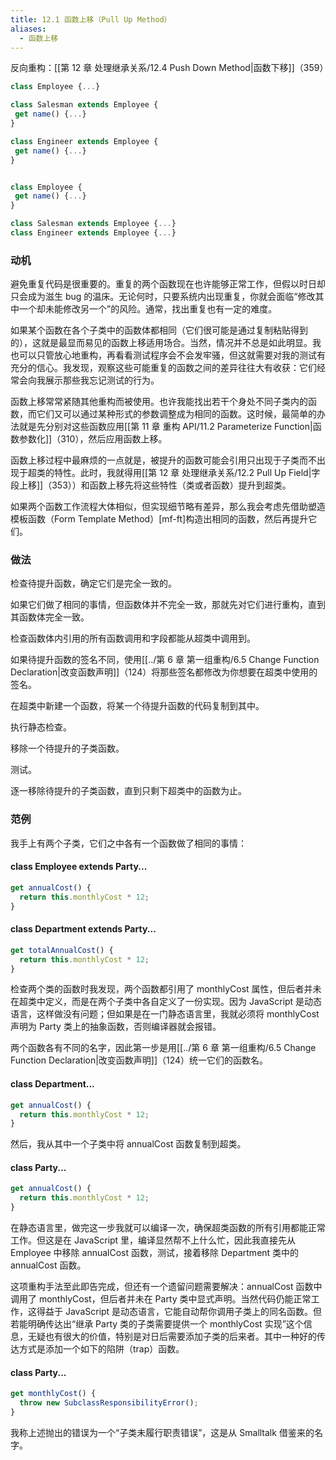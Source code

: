 ```yaml
---
title: 12.1 函数上移（Pull Up Method）
aliases:
  - 函数上移
---
```


反向重构：[[第 12 章 处理继承关系/12.4 Push Down Method|函数下移]]（359）

```js
class Employee {...}

class Salesman extends Employee {
 get name() {...}
}

class Engineer extends Employee {
 get name() {...}
}


class Employee {
 get name() {...}
}

class Salesman extends Employee {...}
class Engineer extends Employee {...}
```

### 动机

避免重复代码是很重要的。重复的两个函数现在也许能够正常工作，但假以时日却只会成为滋生 bug 的温床。无论何时，只要系统内出现重复，你就会面临“修改其中一个却未能修改另一个”的风险。通常，找出重复也有一定的难度。

如果某个函数在各个子类中的函数体都相同（它们很可能是通过复制粘贴得到的），这就是最显而易见的函数上移适用场合。当然，情况并不总是如此明显。我也可以只管放心地重构，再看看测试程序会不会发牢骚，但这就需要对我的测试有充分的信心。我发现，观察这些可能重复的函数之间的差异往往大有收获：它们经常会向我展示那些我忘记测试的行为。

函数上移常常紧随其他重构而被使用。也许我能找出若干个身处不同子类内的函数，而它们又可以通过某种形式的参数调整成为相同的函数。这时候，最简单的办法就是先分别对这些函数应用[[第 11 章 重构 API/11.2 Parameterize Function|函数参数化]]（310），然后应用函数上移。

函数上移过程中最麻烦的一点就是，被提升的函数可能会引用只出现于子类而不出现于超类的特性。此时，我就得用[[第 12 章 处理继承关系/12.2 Pull Up Field|字段上移]]（353））和函数上移先将这些特性（类或者函数）提升到超类。

如果两个函数工作流程大体相似，但实现细节略有差异，那么我会考虑先借助塑造模板函数（Form Template Method）[mf-ft]构造出相同的函数，然后再提升它们。

### 做法

检查待提升函数，确定它们是完全一致的。

如果它们做了相同的事情，但函数体并不完全一致，那就先对它们进行重构，直到其函数体完全一致。

检查函数体内引用的所有函数调用和字段都能从超类中调用到。

如果待提升函数的签名不同，使用[[../第 6 章 第一组重构/6.5 Change Function Declaration|改变函数声明]]（124）将那些签名都修改为你想要在超类中使用的签名。

在超类中新建一个函数，将某一个待提升函数的代码复制到其中。

执行静态检查。

移除一个待提升的子类函数。

测试。

逐一移除待提升的子类函数，直到只剩下超类中的函数为止。

### 范例

我手上有两个子类，它们之中各有一个函数做了相同的事情：

#### class Employee extends Party...

```js
get annualCost() {
  return this.monthlyCost * 12;
}
```

#### class Department extends Party...

```js
get totalAnnualCost() {
  return this.monthlyCost * 12;
}
```

检查两个类的函数时我发现，两个函数都引用了 monthlyCost 属性，但后者并未在超类中定义，而是在两个子类中各自定义了一份实现。因为 JavaScript 是动态语言，这样做没有问题；但如果是在一门静态语言里，我就必须将 monthlyCost 声明为 Party 类上的抽象函数，否则编译器就会报错。

两个函数各有不同的名字，因此第一步是用[[../第 6 章 第一组重构/6.5 Change Function Declaration|改变函数声明]]（124）统一它们的函数名。

#### class Department...

```js
get annualCost() {
  return this.monthlyCost * 12;
}
```

然后，我从其中一个子类中将 annualCost 函数复制到超类。

#### class Party...

```js
get annualCost() {
  return this.monthlyCost * 12;
}
```

在静态语言里，做完这一步我就可以编译一次，确保超类函数的所有引用都能正常工作。但这是在 JavaScript 里，编译显然帮不上什么忙，因此我直接先从 Employee 中移除 annualCost 函数，测试，接着移除 Department 类中的 annualCost 函数。

这项重构手法至此即告完成，但还有一个遗留问题需要解决：annualCost 函数中调用了 monthlyCost，但后者并未在 Party 类中显式声明。当然代码仍能正常工作，这得益于 JavaScript 是动态语言，它能自动帮你调用子类上的同名函数。但若能明确传达出“继承 Party 类的子类需要提供一个 monthlyCost 实现”这个信息，无疑也有很大的价值，特别是对日后需要添加子类的后来者。其中一种好的传达方式是添加一个如下的陷阱（trap）函数。

#### class Party...

```js
get monthlyCost() {
  throw new SubclassResponsibilityError();
}
```

我称上述抛出的错误为一个“子类未履行职责错误”，这是从 Smalltalk 借鉴来的名字。